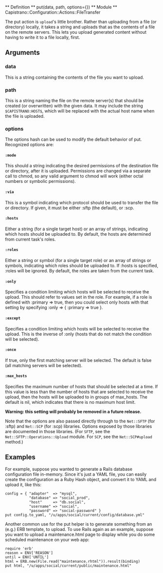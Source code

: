 ** Definition **
    put(data, path, options={}) 
** Module **
    Capistrano::Configuration::Actions::FileTransfer 

The put action is `upload`'s little brother. Rather than uploading from a file (or directory) locally, it takes a string and uploads that as the contents of a file on the remote servers. This lets you upload generated content without having to write it to a file locally, first.

## Arguments

### data

This is a string containing the contents of the file you want to upload.

### path

This is a string naming the file on the remote server(s) that should be created (or overwritten) with the given data. It may include the string `$CAPISTRANO:HOST$`, which will be replaced with the actual host name when the file is uploaded.

### options

The options hash can be used to modify the default behavior of put. Recognized options are: 

#### `:mode`

This should a string indicating the desired permissions of the destination file or directory, after it is uploaded. Permissions are changed via a separate call to chmod, so any valid argument to chmod will work (either octal numbers or symbolic permissions). 

#### `:via`

This is a symbol indicating which protocol should be used to transfer the file or directory. If given, it must be either :sftp (the default), or :scp. 

#### `:hosts`

Either a string (for a single target host) or an array of strings, indicating which hosts should be uploaded to. By default, the hosts are determined from current task's roles. 

#### `:roles`

Either a string or symbol (for a single target role) or an array of strings or symbols, indicating which roles should be uploaded to. If :hosts is specified, :roles will be ignored. By default, the roles are taken from the current task. 

#### `:only`

Specifies a condition limiting which hosts will be selected to receive the upload. This should refer to values set in the role. For example, if a role is defined with :primary => true, then you could select only hosts with that setting by specifying :only => { :primary => true }. 

#### `:except`

Specifies a condition limiting which hosts will be selected to receive the upload. This is the inverse of :only (hosts that do not match the condition will be selected). 

#### `:once`

If true, only the first matching server will be selected. The default is false (all matching servers will be selected). 

#### `:max_hosts`

Specifies the maximum number of hosts that should be selected at a time. If this value is less than the number of hosts that are selected to receive the upload, then the hosts will be uploaded to in groups of max_hosts. The default is nil, which indicates that there is no maximum host limit. 

**Warning: this setting will probably be removed in a future release.**

Note that the options are also passed directly through to the `Net::SFTP` (for :sftp) and `Net::SCP` (for :scp) libraries. Options exposed by those libraries are documented in those libraries. (For `SFTP`, see the `Net::SFTP::Operations::Upload` module. For `SCP`, see the `Net::SCP#upload` method.) 

## Examples

For example, suppose you wanted to generate a Rails database configuration file in-memory. Since it's just a YAML file, you can easily create the configuration as a Ruby Hash object, and convert it to YAML and upload it, like this: 

    config = { "adapter"  => "mysql",
               "database" => "social_prod",
               "host"     => "db.social",
               "username" => "social",
               "password" => "social-password" }
    put config.to_yaml, "/u/apps/social/current/config/database.yml"

Another common use for the put helper is to generate something from an (e.g.) ERB template, to upload. To use Rails again as an example, suppose you want to upload a maintenance.html page to display while you do some scheduled maintenance on your web app: 

    require 'erb'
    reason = ENV['REASON']
    until = ENV['UNTIL']
    html = ERB.new(File.read("maintenance.rhtml")).result(binding)
    put html, "/u/apps/social/current/public/maintenance.html"
